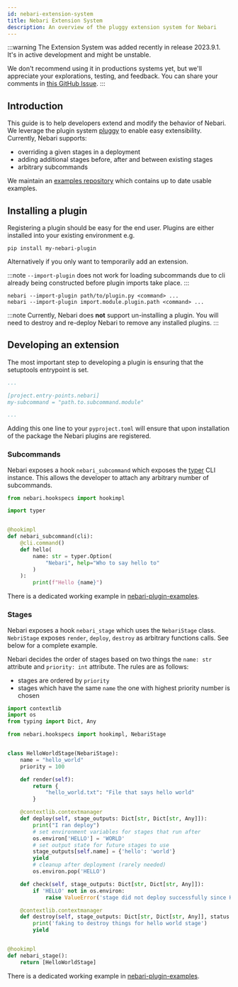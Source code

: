 ```yaml
---
id: nebari-extension-system
title: Nebari Extension System
description: An overview of the pluggy extension system for Nebari
---
```


:::warning
The Extension System was added recently in release 2023.9.1. It's in active development and might be unstable.

We don't recommend using it in productions systems yet, but we'll appreciate your explorations, testing, and feedback. You can share your comments in [this GitHub Issue](https://github.com/nebari-dev/nebari/issues/1894).
:::

## Introduction

This guide is to help developers extend and modify the behavior of
Nebari. We leverage the plugin system
[pluggy](https://pluggy.readthedocs.io/en/stable/) to enable easy
extensibility. Currently, Nebari supports:

- overriding a given stages in a deployment
- adding additional stages before, after and between existing stages
- arbitrary subcommands

We maintain an [examples
repository](https://github.com/nebari-dev/nebari-plugin-examples)
which contains up to date usable examples.

## Installing a plugin

Registering a plugin should be easy for the end user. Plugins are
either installed into your existing environment e.g.

```shell
pip install my-nebari-plugin
```

Alternatively if you only want to temporarily add an extension.

:::note
`--import-plugin` does not work for loading subcommands due to
cli already being constructed before plugin imports take place.
:::

```shell
nebari --import-plugin path/to/plugin.py <command> ...
nebari --import-plugin import.module.plugin.path <command> ...
```

:::note
Currently, Nebari does **not** support un-installing a plugin.
You will need to destroy and re-deploy Nebari to remove any installed plugins.
:::

## Developing an extension

The most important step to developing a plugin is ensuring that the
setuptools entrypoint is set.

<!-- Note: FormidableLabs/prism-react-renderer, tool used by Docusaurus to generate code blocks & highlight syntax does not support TOML, so we're using YAML highlighting below -->

```yaml title="pyproject.toml"
...

[project.entry-points.nebari]
my-subcommand = "path.to.subcommand.module"

...
```

Adding this one line to your `pyproject.toml` will ensure that upon
installation of the package the Nebari plugins are registered.

### Subcommands

Nebari exposes a hook `nebari_subcommand` which exposes the
[typer](https://github.com/tiangolo/typer) CLI instance. This allows
the developer to attach any arbitrary number of subcommands.

```python
from nebari.hookspecs import hookimpl

import typer


@hookimpl
def nebari_subcommand(cli):
    @cli.command()
    def hello(
        name: str = typer.Option(
            "Nebari", help="Who to say hello to"
        )
    ):
        print(f"Hello {name}")
```

There is a dedicated working example in [nebari-plugin-examples](https://github.com/nebari-dev/nebari-plugin-examples/tree/main/examples/nebari_subcommand_hello_world).

### Stages

Nebari exposes a hook `nebari_stage` which uses the `NebariStage`
class. `NebriStage` exposes `render`, `deploy`, `destroy` as
arbitrary functions calls. See below for a complete example.

Nebari decides the order of stages based on two things the `name: str`
attribute and `priority: int` attribute. The rules are as follows:

- stages are ordered by `priority`
- stages which have the same `name` the one with highest priority
  number is chosen

```python
import contextlib
import os
from typing import Dict, Any

from nebari.hookspecs import hookimpl, NebariStage


class HelloWorldStage(NebariStage):
    name = "hello_world"
    priority = 100

    def render(self):
        return {
            "hello_world.txt": "File that says hello world"
        }

    @contextlib.contextmanager
    def deploy(self, stage_outputs: Dict[str, Dict[str, Any]]):
        print("I ran deploy")
        # set environment variables for stages that run after
        os.environ['HELLO'] = 'WORLD'
        # set output state for future stages to use
        stage_outputs[self.name] = {'hello': 'world'}
        yield
        # cleanup after deployment (rarely needed)
        os.environ.pop('HELLO')

    def check(self, stage_outputs: Dict[str, Dict[str, Any]]):
        if 'HELLO' not in os.environ:
            raise ValueError('stage did not deploy successfully since HELLO environment variable not set')

    @contextlib.contextmanager
    def destroy(self, stage_outputs: Dict[str, Dict[str, Any]], status: Dict[str, bool]):
        print('faking to destroy things for hello world stage')
        yield


@hookimpl
def nebari_stage():
    return [HelloWorldStage]
```

There is a dedicated working example in [nebari-plugin-examples](https://github.com/nebari-dev/nebari-plugin-examples/tree/main/examples/nebari_stage_hello_world).
